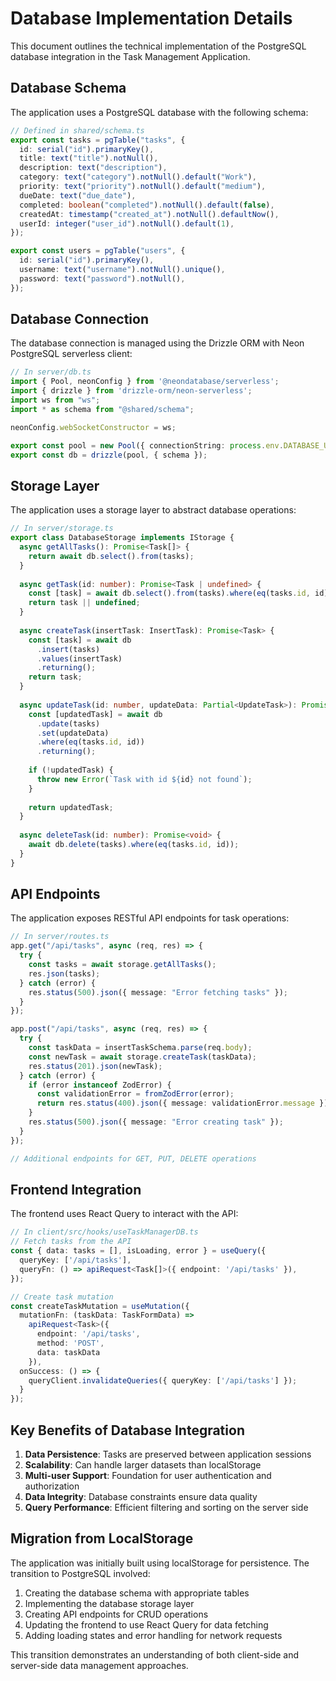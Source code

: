 # Database Implementation Details

This document outlines the technical implementation of the PostgreSQL database integration in the Task Management Application.

## Database Schema

The application uses a PostgreSQL database with the following schema:

```typescript
// Defined in shared/schema.ts
export const tasks = pgTable("tasks", {
  id: serial("id").primaryKey(),
  title: text("title").notNull(),
  description: text("description"),
  category: text("category").notNull().default("Work"),
  priority: text("priority").notNull().default("medium"),
  dueDate: text("due_date"),
  completed: boolean("completed").notNull().default(false),
  createdAt: timestamp("created_at").notNull().defaultNow(),
  userId: integer("user_id").notNull().default(1),
});

export const users = pgTable("users", {
  id: serial("id").primaryKey(),
  username: text("username").notNull().unique(),
  password: text("password").notNull(),
});
```

## Database Connection

The database connection is managed using the Drizzle ORM with Neon PostgreSQL serverless client:

```typescript
// In server/db.ts
import { Pool, neonConfig } from '@neondatabase/serverless';
import { drizzle } from 'drizzle-orm/neon-serverless';
import ws from "ws";
import * as schema from "@shared/schema";

neonConfig.webSocketConstructor = ws;

export const pool = new Pool({ connectionString: process.env.DATABASE_URL });
export const db = drizzle(pool, { schema });
```

## Storage Layer

The application uses a storage layer to abstract database operations:

```typescript
// In server/storage.ts
export class DatabaseStorage implements IStorage {
  async getAllTasks(): Promise<Task[]> {
    return await db.select().from(tasks);
  }
  
  async getTask(id: number): Promise<Task | undefined> {
    const [task] = await db.select().from(tasks).where(eq(tasks.id, id));
    return task || undefined;
  }
  
  async createTask(insertTask: InsertTask): Promise<Task> {
    const [task] = await db
      .insert(tasks)
      .values(insertTask)
      .returning();
    return task;
  }
  
  async updateTask(id: number, updateData: Partial<UpdateTask>): Promise<Task> {
    const [updatedTask] = await db
      .update(tasks)
      .set(updateData)
      .where(eq(tasks.id, id))
      .returning();
    
    if (!updatedTask) {
      throw new Error(`Task with id ${id} not found`);
    }
    
    return updatedTask;
  }
  
  async deleteTask(id: number): Promise<void> {
    await db.delete(tasks).where(eq(tasks.id, id));
  }
}
```

## API Endpoints

The application exposes RESTful API endpoints for task operations:

```typescript
// In server/routes.ts
app.get("/api/tasks", async (req, res) => {
  try {
    const tasks = await storage.getAllTasks();
    res.json(tasks);
  } catch (error) {
    res.status(500).json({ message: "Error fetching tasks" });
  }
});

app.post("/api/tasks", async (req, res) => {
  try {
    const taskData = insertTaskSchema.parse(req.body);
    const newTask = await storage.createTask(taskData);
    res.status(201).json(newTask);
  } catch (error) {
    if (error instanceof ZodError) {
      const validationError = fromZodError(error);
      return res.status(400).json({ message: validationError.message });
    }
    res.status(500).json({ message: "Error creating task" });
  }
});

// Additional endpoints for GET, PUT, DELETE operations
```

## Frontend Integration 

The frontend uses React Query to interact with the API:

```typescript
// In client/src/hooks/useTaskManagerDB.ts
// Fetch tasks from the API
const { data: tasks = [], isLoading, error } = useQuery({
  queryKey: ['/api/tasks'],
  queryFn: () => apiRequest<Task[]>({ endpoint: '/api/tasks' }),
});

// Create task mutation
const createTaskMutation = useMutation({
  mutationFn: (taskData: TaskFormData) => 
    apiRequest<Task>({
      endpoint: '/api/tasks',
      method: 'POST',
      data: taskData
    }),
  onSuccess: () => {
    queryClient.invalidateQueries({ queryKey: ['/api/tasks'] });
  }
});
```

## Key Benefits of Database Integration

1. **Data Persistence**: Tasks are preserved between application sessions
2. **Scalability**: Can handle larger datasets than localStorage
3. **Multi-user Support**: Foundation for user authentication and authorization
4. **Data Integrity**: Database constraints ensure data quality
5. **Query Performance**: Efficient filtering and sorting on the server side

## Migration from LocalStorage

The application was initially built using localStorage for persistence. The transition to PostgreSQL involved:

1. Creating the database schema with appropriate tables
2. Implementing the database storage layer 
3. Creating API endpoints for CRUD operations
4. Updating the frontend to use React Query for data fetching
5. Adding loading states and error handling for network requests

This transition demonstrates an understanding of both client-side and server-side data management approaches.